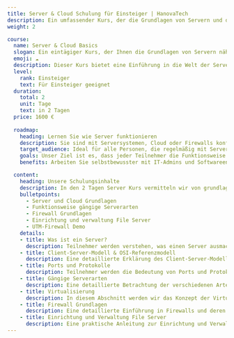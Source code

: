 ```yaml
---
title: Server & Cloud Schulung für Einsteiger | HanovaTech
description: Ein umfassender Kurs, der die Grundlagen von Servern und deren Funktionsweise vermittelt.
weight: 2

course:
  name: Server & Cloud Basics
  slogan: Ein eintägiger Kurs, der Ihnen die Grundlagen von Servern näher bringt.
  emoji: ☁️
  description: Dieser Kurs bietet eine Einführung in die Welt der Server. Sie lernen, was ein Server ist und wie er im Kontext des Client-Server-Modells funktioniert. Außerdem werden die Grundlagen des OSI-Referenzmodells behandelt sowie die Bedeutung von Ports und Protokollen für die Kommunikation zwischen Servern und Clients erläutert. Der Kurs bietet auch einen Überblick über gängige Serverarten wie Webserver, DNS, DHCP und Proxy-Server.
  level:
    rank: Einsteiger
    text: Für Einsteiger geeignet
  duration:
    total: 2
    unit: Tage
    text: in 2 Tagen
  price: 1600 €
  
  roadmap:
    heading: Lernen Sie wie Server funktionieren 
    description: Sie sind mit Serversystemen, Cloud oder Firewalls konfrontiert und haben keine Ahnung, wie sie eigentlich funktionieren? Wir zeigen Ihnen, wie diese komplexen Systeme funktionieren.
    target_audience: Ideal für alle Personen, die regelmäßig mit Serversystemen konfrontiert sind und ein solides Verständnis dafür entwickeln sollten.
    goals: Unser Ziel ist es, dass jeder Teilnehmer die Funktionsweise von Servern, Firewalls und Cloud-Systemen versteht und bereit ist, in sämtlichen Projekten zu unterstützen.
    benefits: Arbeiten Sie selbstbewusster mit IT-Admins und Softwareentwicklern zusammen, um Projekte besser zu steuern oder dabei mehr Leistung zu erbringen.

  content:
    heading: Unsere Schulungsinhalte
    description: In den 2 Tagen Server Kurs vermitteln wir von grundlagen Server bishin zu Firewall und Cloud Dienste was Sie wissen müssen.
    bulletpoints:
      - Server und Cloud Grundlagen 
      - Funktionsweise gängige Serverarten
      - Firewall Grundlagen
      - Einrichtung und verwaltung File Server
      - UTM-Firewall Demo
    details:
    - title: Was ist ein Server?
      description: Teilnehmer werden verstehen, was einen Server ausmacht und wie er sich von einem herkömmlichen Computer unterscheidet. Wir werden verschiedene Serverrollen und ihre Bedeutung in einem Netzwerk diskutieren.
    - title: Client-Server-Modell & OSI-Referenzmodell
      description: Eine detaillierte Erklärung des Client-Server-Modells und des OSI-Referenzmodells zur Datenkommunikation. Wir werden die Rolle von Client und Server bei der Datenübertragung untersuchen und die verschiedenen Schichten des OSI-Referenzmodells erklären.
    - title: Ports und Protokolle
      description: Teilnehmer werden die Bedeutung von Ports und Protokollen für die Netzwerkkommunikation verstehen. Wir werden uns mit den verschiedenen Arten von Ports und Protokollen befassen und deren Verwendungszwecke in einem Netzwerk diskutieren.
    - title: Gängige Serverarten
      description: Eine detaillierte Betrachtung der verschiedenen Arten von Servern, einschließlich DNS-, DHCP-, Porxy- und Fileserver. Wir werden die Funktionen jedes Servertyps erklären und typische Einsatzszenarien besprechen.
    - title: Virtualisierung
      description: In diesem Abschnitt werden wir das Konzept der Virtualisierung, ihre Anwendungen und ihre Vorteile behandeln.
    - title: Firewall Grundlagen
      description: Eine detaillierte Einführung in Firewalls und deren Rolle im Netzwerk. Wir werden die Funktionsweise von Firewalls erklären, verschiedene Firewall-Modelle untersuchen und praktische Beispiele für ihre Konfiguration und Verwaltung durchführen.
    - title: Einrichtung und Verwaltung File Server
      description: Eine praktische Anleitung zur Einrichtung und Verwaltung eines Dateiservers unter verschiedenen Betriebssystemen, einschließlich Windows Server und Linux. Wir werden uns mit Themen wie Dateisysteme, Benutzer- und Gruppenverwaltung, Freigaben und Berechtigungen befassen.
---
```

